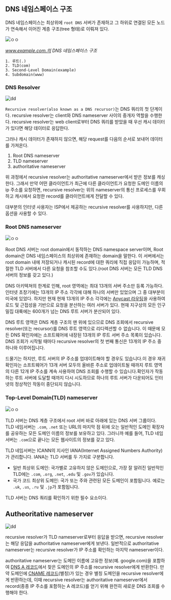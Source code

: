 ## DNS 네임스페이스 구조

DNS 네임스페이스는 최상위에 `root DNS` 서버가 존재하고 그 하위로 연결된 모든 노드가 연속해서 이어진 계층 구조(tree 형태)로 이뤄져 있다. 

![ㅇㅇ](https://www.cloudflare.com/img/learning/dns/glossary/dns-root-server/dns-root-server.png)

*www.example.com.의 DNS 네임스페이스 구조*
```
1. 루트(.)
2. TLD(com)
3. Second-Level Domain(example)
4. Subdomain(www)
```

### DNS Resolver

![dd](https://www.cloudflare.com/img/learning/dns/dns-server-types/recursive-resolver.png)

`Recursive resolver(also known as a DNS recursor)`는 DNS 쿼리의 첫 단계이다. recursive resolver는 client와 DNS nameserver 사이의 중개자 역할을 수행한다. recursive resolver는 web client로부터 DNS 쿼리를 받았을 때 우선 캐시 데이터가 있다면 해당 데이터로 응답한다. 

그러나 캐시 데이터가 존재하지 않으면, 해당 request를 다음의 순서로 보내어 데이터를 가져온다.
1. Root DNS nameserver
2. TLD nameserver
3. authoritative nameserver

위 과정에서 recursive resolver는 authoritative nameserver에서 받은 정보를 캐싱한다. 그래서 만약 어떤 클라이언트가 최근에 다른 클라이언트가 요청한 도메인 이름의 ip 주소를 요청하면, recursive resolver는 위의 nameserver의 통신 프로세스를 우회하고 캐시에서 요청한 record를 클라이언트에게 전달할 수 있다.

대부분의 인터넷 사용자는 ISP에서 제공하는 recursive resolver를 사용하지만, 다른 옵션을 사용할 수 있다.

### Root DNS nameserver

![ㅇㅇ](https://www.cloudflare.com/img/learning/dns/dns-server-types/root-nameserver.png)

Root DNS 서버는 root domain에서 동작하는 DNS namespace server이며, Root domain은 DNS 네임스페이스의 최상위에 존재하는 domain을 말한다. 이 서버에서는 root domain 내에 저장되거나 캐시된 record에 대한 쿼리에 직접 응답이 가능하며, 적절한 TLD 서버에서 다른 요청을 참조할 수도 있다.(root DNS 서버는 모든 TLD DNS 서버의 정보를 갖고 있다.)

DNS 아키텍쳐의 한계로 인해, root 영역에는 최대 13개의 서버 주소만 등록 가능하다. 인터넷 초창기에는 13개의 IP 주소 각각에 대해 하나의 서버만 있었으며 그 중 대부분이 미국에 있었다. 하지만 현재 현재 13개의 IP 주소 각각에는 [Anycast 라우팅](https://www.cloudflare.com/ko-kr/learning/cdn/glossary/anycast-network/)을 사용하여 로드 및 근접성을 기반으로 요청을 분산하는 여러 서버가 있다. 현재 지구상의 모든 인구 밀집 대륙에는 600개가 넘는 DNS 루트 서버가 분산되어 있다.

DNS 루트 영역은 DNS 계층 구조의 맨 위에 있으므로 DNS 조회에서 recursive resolver(또는 recursor)를 DNS 루트 영역으로 리디렉션할 수 없습니다. 이 때문에 모든 DNS 확인자에는 소프트웨어에 내장된 13개의 IP 루트 서버 주소 목록이 있습니다. DNS 조회가 시작될 때마다 recursive resolver의 첫 번째 통신은 13개의 IP 주소 중 하나와 이루어집니다.

드물기는 하지만, 루트 서버의 IP 주소를 업데이트해야 할 경우도 있습니다.이 경우 재귀 확인자는 소프트웨어가 13개 서버 모두의 올바른 주소로 업데이트될 때까지 루트 영역의 다른 12개 IP 주소를 계속 사용하여 DNS 조회를 수행할 수 있습니다.확인자가 작동하는 루트 서버에 도달할 때까지 다시 시도하므로 하나의 루트 서버가 다운되어도 인터넷의 정상적인 작동이 중단되지 않습니다.

### Top-Level Domain(TLD) nameserver

![ㅇㅇ](https://www.cloudflare.com/img/learning/dns/dns-server-types/tld-nameserver.png)

TLD 서버는 DNS 계층 구조에서 root 서버 바로 아래에 있는 DNS 서버 그룹이다. TLD 네임서버는 `.com`, `.net` 또는 URL의 마지막 점 뒤에 오는 일반적인 도메인 확장자를 공유하는 모든 도메인 이름의 정보를 보유하고 있다. 그러니까 예를 들어, TLD 네임서버는 `.com`으로 끝나는 모든 웹사이트의 정보를 갖고 있다.

TLD 네임서버는 ICANN의 지사인 IANA(Internet Assigned Numbers Authority)가 관리합니다. IANA는 TLD 서버를 두 가지로 구분합니다.
- 일반 최상위 도메인: 국가별로 고유하지 않은 도메인으로, 가장 잘 알려진 일반적인 TLD에는 `.com`, `.org`, `.net`, `.edu` 및 `.gov`가 있습니다.
- 국가 코드 최상위 도메인: 국가 또는 주와 관련된 모든 도메인이 포함됩니다. 예로는 `.uk`, `.us`, `.ru` 및 `.jp`가 포함됩니다.

TLD 서버는 DNS 쿼리를 확인하기 위한 필수 요소이다. 

## Autheoritative nameserver

![dd](https://www.cloudflare.com/img/learning/dns/dns-server-types/authoritative-nameserver.png)

recursive resolver가 TLD nameserver로부터 응답을 받으면, recursive resolver는 해당 응답을 authoritative nameserver에게 보낸다. 일반적으로 authoritative nameserver는 recursive resolver가 IP 주소를 확인하는 마지막 nameserver이다. 

authoritative nameserver는 도메인 이름에 고유한 정보(예. google.com)을 포함하여 [DNS A 레코드](https://www.cloudflare.com/learning/dns/dns-records/dns-a-record/)에서 찾은 도메인의 IP 주소를 recursive resolver에게 반환한다. 만약 도메인에 [CNAME 레코드](https://www.cloudflare.com/learning/dns/dns-records/dns-cname-record/)(별칭)가 있는 경우 별칭 도메인을 recursive resolver에게 반환하는데, 이때 recursive resolver는 authoritative nameserver에서 record(종종 IP 주소를 포함하는 A 레코드)를 얻기 위해 완전히 새로운 DNS 조회를 수행해야 한다.